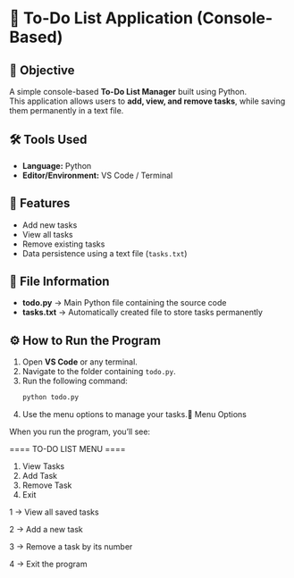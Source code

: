 # 📝 To-Do List Application (Console-Based)

## 📌 Objective
A simple console-based **To-Do List Manager** built using Python.  
This application allows users to **add, view, and remove tasks**, while saving them permanently in a text file.

## 🛠️ Tools Used
- **Language:** Python  
- **Editor/Environment:** VS Code / Terminal  

 ## 🚀 Features
- Add new tasks  
- View all tasks  
- Remove existing tasks  
- Data persistence using a text file (`tasks.txt`)  

## 📂 File Information
- **todo.py** → Main Python file containing the source code  
- **tasks.txt** → Automatically created file to store tasks permanently  

## ⚙️ How to Run the Program
1. Open **VS Code** or any terminal.  
2. Navigate to the folder containing `todo.py`.  
3. Run the following command:
   ```bash
   python todo.py

4. Use the menu options to manage your tasks.🧩 Menu Options

When you run the program, you’ll see:

==== TO-DO LIST MENU ====
1. View Tasks
2. Add Task
3. Remove Task
4. Exit

1 → View all saved tasks

2 → Add a new task

3 → Remove a task by its number

4 → Exit the program
